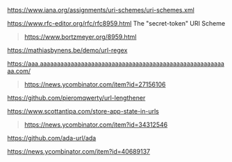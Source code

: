 https://www.iana.org/assignments/uri-schemes/uri-schemes.xml

https://www.rfc-editor.org/rfc/rfc8959.html The "secret-token" URI Scheme
> https://www.bortzmeyer.org/8959.html

https://mathiasbynens.be/demo/url-regex

https://aaa.aaaaaaaaaaaaaaaaaaaaaaaaaaaaaaaaaaaaaaaaaaaaaaaaaaaaaaaa.com/
> https://news.ycombinator.com/item?id=27156106

https://github.com/pieromqwerty/url-lengthener

https://www.scottantipa.com/store-app-state-in-urls
> https://news.ycombinator.com/item?id=34312546

https://github.com/ada-url/ada

https://news.ycombinator.com/item?id=40689137
